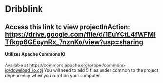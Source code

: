 # Dribblink

## Access this link to view projectInAction: https://drive.google.com/file/d/1EuYCtL4fWFMiTfkgp6GEoynRx_7nznKo/view?usp=sharing

#### Utilizes Apache Commons IO
Available at
https://commons.apache.org/proper/commons-io/download_io.cgi
You will need to add 5 files under common to the project dependency when you run it on your computer
